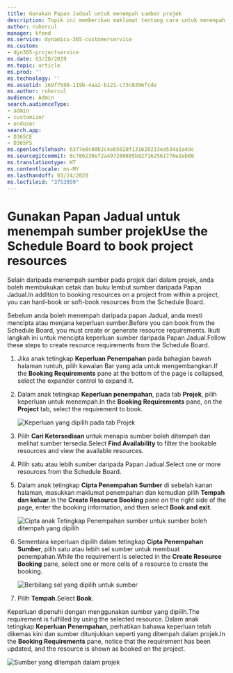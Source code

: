 ```yaml
---
title: Gunakan Papan Jadual untuk menempah sumber projek
description: Topik ini memberikan maklumat tentang cara untuk menempah sumber.
author: ruhercul
manager: kfend
ms.service: dynamics-365-customerservice
ms.custom:
- dyn365-projectservice
ms.date: 03/28/2019
ms.topic: article
ms.prod: ''
ms.technology: ''
ms.assetid: 169f7b98-119b-4aa2-b121-c73c0396fcde
ms.author: ruhercul
audience: Admin
search.audienceType:
- admin
- customizer
- enduser
search.app:
- D365CE
- D365PS
ms.openlocfilehash: b377e0c80b2c4eb5028f131620213ea534a1a4dc
ms.sourcegitcommit: 8c786230ef2a497280885b827162561776e2eb00
ms.translationtype: HT
ms.contentlocale: ms-MY
ms.lasthandoff: 03/24/2020
ms.locfileid: "3753959"
---
```

# <a name="use-the-schedule-board-to-book-project-resources"></a><span data-ttu-id="60ac1-103">Gunakan Papan Jadual untuk menempah sumber projek</span><span class="sxs-lookup"><span data-stu-id="60ac1-103">Use the Schedule Board to book project resources</span></span>

<span data-ttu-id="60ac1-104">Selain daripada menempah sumber pada projek dari dalam projek, anda boleh membukukan cetak dan buku lembut sumber daripada Papan Jadual.</span><span class="sxs-lookup"><span data-stu-id="60ac1-104">In addition to booking resources on a project from within a project, you can hard-book or soft-book resources from the Schedule Board.</span></span>

<span data-ttu-id="60ac1-105">Sebelum anda boleh menempah daripada papan Jadual, anda mesti mencipta atau menjana keperluan sumber.</span><span class="sxs-lookup"><span data-stu-id="60ac1-105">Before you can book from the Schedule Board, you must create or generate resource requirements.</span></span> <span data-ttu-id="60ac1-106">Ikuti langkah ini untuk mencipta keperluan sumber daripada Papan Jadual.</span><span class="sxs-lookup"><span data-stu-id="60ac1-106">Follow these steps to create resource requirements from the Schedule Board.</span></span>

1. <span data-ttu-id="60ac1-107">Jika anak tetingkap **Keperluan Penempahan** pada bahagian bawah halaman runtuh, pilih kawalan Bar yang ada untuk mengembangkan.</span><span class="sxs-lookup"><span data-stu-id="60ac1-107">If the **Booking Requirements** pane at the bottom of the page is collapsed, select the expander control to expand it.</span></span>
2. <span data-ttu-id="60ac1-108">Dalam anak tetingkap **Keperluan penempahan**, pada tab **Projek**, pilih keperluan untuk menempah.</span><span class="sxs-lookup"><span data-stu-id="60ac1-108">In the **Booking Requirements** pane, on the **Project** tab, select the requirement to book.</span></span>

    ![Keperluan yang dipilih pada tab Projek](media/Resource-Management-image73.png)

3. <span data-ttu-id="60ac1-110">Pilih **Cari Ketersediaan** untuk menapis sumber boleh ditempah dan melihat sumber tersedia.</span><span class="sxs-lookup"><span data-stu-id="60ac1-110">Select **Find Availability** to filter the bookable resources and view the available resources.</span></span> 
4. <span data-ttu-id="60ac1-111">Pilih satu atau lebih sumber daripada Papan Jadual.</span><span class="sxs-lookup"><span data-stu-id="60ac1-111">Select one or more resources from the Schedule Board.</span></span> 
5. <span data-ttu-id="60ac1-112">Dalam anak tetingkap **Cipta Penempahan Sumber** di sebelah kanan halaman, masukkan maklumat penempahan dan kemudian pilih **Tempah dan keluar**.</span><span class="sxs-lookup"><span data-stu-id="60ac1-112">In the **Create Resource Booking** pane on the right side of the page, enter the booking information, and then select **Book and exit**.</span></span>

    ![Cipta anak Tetingkap Penempahan sumber untuk sumber boleh ditempah yang dipilih](media/Resource-Management-image74.png)

6. <span data-ttu-id="60ac1-114">Sementara keperluan dipilih dalam tetingkap **Cipta Penempahan Sumber**, pilih satu atau lebih sel sumber untuk membuat penempahan.</span><span class="sxs-lookup"><span data-stu-id="60ac1-114">While the requirement is selected in the **Create Resource Booking** pane, select one or more cells of a resource to create the booking.</span></span>

    ![Berbilang sel yang dipilih untuk sumber](media/Resource-Management-image75.png)

7. <span data-ttu-id="60ac1-116">Pilih **Tempah**.</span><span class="sxs-lookup"><span data-stu-id="60ac1-116">Select **Book**.</span></span>

<span data-ttu-id="60ac1-117">Keperluan dipenuhi dengan menggunakan sumber yang dipilih.</span><span class="sxs-lookup"><span data-stu-id="60ac1-117">The requirement is fulfilled by using the selected resource.</span></span> <span data-ttu-id="60ac1-118">Dalam anak tetingkap **Keperluan Penempahan**, perhatikan bahawa keperluan telah dikemas kini dan sumber ditunjukkan seperti yang ditempah dalam projek.</span><span class="sxs-lookup"><span data-stu-id="60ac1-118">In the **Booking Requirements** pane, notice that the requirement has been updated, and the resource is shown as booked on the project.</span></span>

![Sumber yang ditempah dalam projek](media/Resource-Management-image76.png)
